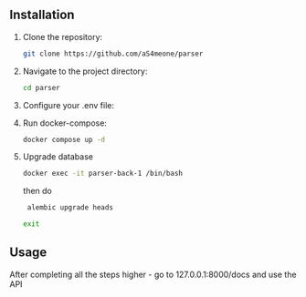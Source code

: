 ## Installation

1. Clone the repository:

    ```bash
    git clone https://github.com/aS4meone/parser
    ```

2. Navigate to the project directory:

    ```bash
    cd parser
    ```

3. Configure your .env file:

4. Run docker-compose:

    ```bash
    docker compose up -d
    ```

5. Upgrade database
    ```bash
    docker exec -it parser-back-1 /bin/bash
    ```
   then do
   ```bash
    alembic upgrade heads
    ```
      ```bash
    exit
    ```
   
## Usage
After completing all the steps higher - go to 127.0.0.1:8000/docs and use the API